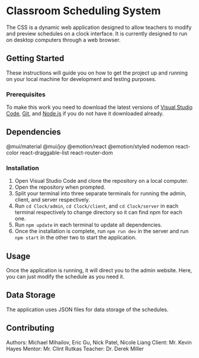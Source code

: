 # Classroom Scheduling System

The CSS is a dynamic web application designed to allow teachers to modify and preview schedules on a clock interface. It is currently designed to run on desktop computers through a web browser.

## Getting Started

These instructions will guide you on how to get the project up and running on your local machine for development and testing purposes.

### Prerequisites

To make this work you need to download the latest versions of [Visual Studio Code](https://code.visualstudio.com/download), [Git](https://git-scm.com/downloads), and [Node.js](https://nodejs.org/en) if you do not have it downloaded already.

## Dependencies
@mui/material
@mui/joy
@emotion/react
@emotion/styled
nodemon
react-color
react-draggable-list
react-router-dom

### Installation

1. Open Visual Studio Code and clone the repository on a local computer.
2. Open the repository when prompted.
3. Split your terminal into three separate terminals for running the admin, client, and server respectively.
4. Run `cd Clock/admin`, `cd Clock/client`, and `cd Clock/server` in each terminal respectively to change directory so it can find npm for each one.
5. Run `npm update` in each terminal to update all dependencies.
6. Once the installation is complete, run `npm run dev` in the server and run `npm start` in the other two to start the application.

## Usage

Once the application is running, it will direct you to the admin website. Here, you can just modify the schedule as you need it.

## Data Storage

The application uses JSON files for data storage of the schedules.

## Contributing

Authors: Michael Mihailov, Eric Gu, Nick Patel, Nicole Liang
Client: Mr. Kevin Hayes
Mentor: Mr. Clint Rutkas
Teacher: Dr. Derek Miller
